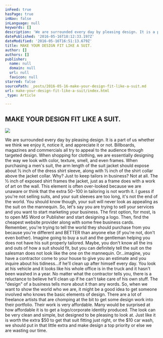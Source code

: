 ```yaml
---
inFeed: true
hasPage: true
inNav: false
inLanguage: null
keywords: []
description: 'We are surrounded every day by pleasing design. It is a part of us whether we think we enjoy it, notice it, and appreciate it or not. Billboards, magazines and commercials all try to appeal to the audience through targeted design. When shopping for clothing, we are essentially designing the way we look with color, texture, smell, and even frames. When purchasing a men’s suit, the arm length of the suit jacket should expose about ½ inch of the dress shirt sleeve, along with ½ inch of the shirt collar above the jacket collar. Why? Just to keep tailors in business? Not at all. The ½ inch of exposed shirt frames the jacket, just as a frame does with a work of art on the wall. This element is often over-looked because we are unaware or think that the extra $50-$100 in tailoring is not worth it. I guess if you’re not selling suits, and your suit sleeves are too long, it’s not the end of the world. You should know though, your suit will never look as appealing as the suit on the mannequin. So, let’s say you are trying to sell your services and you want to start marketing your business. The first option, for most, is to open MS Word or Publisher and start designing a logo. Then, find the cheapest website provider along with some free business cards. Remember, you’re trying to tell the world they should purchase from you because you’re different and BETTER than anyone else (if you’re not, don’t even bother). Imagine going to buy a suit and the gentleman helping you does not have his suit properly tailored. Maybe, you don’t know all the ins and outs of how a suit should fit, but you can definitely tell the suit on the salesman does not look like the one on the mannequin. Or…imagine, you have a contractor come to your house to give you an estimate and you inquire about his tidiness…if he’ll clean up after himself every day. You look at his vehicle and it looks like his whole office is in the truck and it hasn’t been washed in a year. No matter what the contractor tells you, there is a reluctance to believe he’ll clean up if he can’t take care of his own stuff. The “design” of a business tells more about it than any words. So, when we want to show the world who we are, it might be a good idea to get someone involved who knows the basic elements of design. There are a lot of freelance artists that are chomping at the bit to get some design work into their portfolio. Their work is very affordable. Many would be surprised at how affordable it is to get a logo/corporate identity produced. The look can be very clean and simple, but designed to be pleasing to look at. Just like it is worth the extra $50 to get that suit fitting just right, or the $10 car wash, we should put in that little extra and make design a top priority or else we are wasting our time.'
datePublished: '2016-05-16T18:12:33.197Z'
dateModified: '2016-05-16T16:51:13.679Z'
title: MAKE YOUR DESIGN FIT LIKE A SUIT.
author: []
authors: []
publisher:
  name: null
  domain: null
  url: null
  favicon: null
starred: false
sourcePath: _posts/2016-05-16-make-your-design-fit-like-a-suit.md
url: make-your-design-fit-like-a-suit/index.html
_type: Article

---
```

## MAKE YOUR DESIGN FIT LIKE A SUIT.
![](https://the-grid-user-content.s3-us-west-2.amazonaws.com/710ffb70-b0d1-4639-a896-36e7c23a2579.jpg)

We are surrounded every day by pleasing design. It is a part of us whether we think we enjoy it, notice it, and appreciate it or not. Billboards, magazines and commercials all try to appeal to the audience through targeted design. When shopping for clothing, we are essentially designing the way we look with color, texture, smell, and even frames. When purchasing a men's suit, the arm length of the suit jacket should expose about ½ inch of the dress shirt sleeve, along with ½ inch of the shirt collar above the jacket collar. Why? Just to keep tailors in business? Not at all. The ½ inch of exposed shirt frames the jacket, just as a frame does with a work of art on the wall. This element is often over-looked because we are unaware or think that the extra $50-$100 in tailoring is not worth it. I guess if you're not selling suits, and your suit sleeves are too long, it's not the end of the world. You should know though, your suit will never look as appealing as the suit on the mannequin. So, let's say you are trying to sell your services and you want to start marketing your business. The first option, for most, is to open MS Word or Publisher and start designing a logo. Then, find the cheapest website provider along with some free business cards. Remember, you're trying to tell the world they should purchase from you because you're different and BETTER than anyone else (if you're not, don't even bother). Imagine going to buy a suit and the gentleman helping you does not have his suit properly tailored. Maybe, you don't know all the ins and outs of how a suit should fit, but you can definitely tell the suit on the salesman does not look like the one on the mannequin. Or...imagine, you have a contractor come to your house to give you an estimate and you inquire about his tidiness...if he'll clean up after himself every day. You look at his vehicle and it looks like his whole office is in the truck and it hasn't been washed in a year. No matter what the contractor tells you, there is a reluctance to believe he'll clean up if he can't take care of his own stuff. The "design" of a business tells more about it than any words. So, when we want to show the world who we are, it might be a good idea to get someone involved who knows the basic elements of design. There are a lot of freelance artists that are chomping at the bit to get some design work into their portfolio. Their work is very affordable. Many would be surprised at how affordable it is to get a logo/corporate identity produced. The look can be very clean and simple, but designed to be pleasing to look at. Just like it is worth the extra $50 to get that suit fitting just right, or the $10 car wash, we should put in that little extra and make design a top priority or else we are wasting our time.